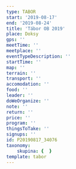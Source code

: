 ```yaml
---
type: TABOR
start: '2019-08-17'
end: '2019-08-24'
title: 'Tábor OB 2019'
place: Doksy
gps: ''
meetTime: ''
meetplace: ''
eventTypeDescription: ''
startTime: ''
map: ''
terrain: ''
transport: ''
accomodation: ''
food: ''
leader: ''
doWeOrganize: ''
note: ''
return: ''
price: ''
program: ''
thingsToTake: ''
signups: ''
id: P20190817_34076
taxonomy:
    skupina: {  }
template: tabor
---
```

